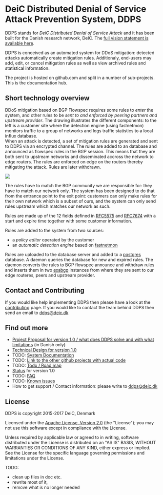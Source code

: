 
# DeiC Distributed Denial of Service Attack Prevention System, DDPS

DDPS stands for _DeiC Distributed Denial of Service Attack_ and it has been built for the Danish
research network, DeIC. The [full vision statement is available here](docs/vision.md).

DDPS is conceived as an automated system for DDoS mitigation: detected attacks automatically create mitigation rules. Additionaly, end-users may add, edit, or cancel mitigation rules as well as view archived rules and statistical information.

The project is hosted on github.com and split in a number of sub-projects. This is
the documentation hub.

## Short technology overview

DDoS mitigation based on BGP Flowspec requires some rules to _enter_ the
system, and other rules to be _sent to and enforced by peering partners and
upstream provider_. The drawing illustrates the different components: to the
left is a customer site where the detection engine (using fastnetmon) monitors traffic to a group of networks
and logs traffic statistics to a local influx database.       
When an attack is detected, a set of mitigation rules are generated and sent to DDPS via an encrypted channel. The rules are added to an database and announced as flowspec rules in the BGP session. This means that they are both sent to upstream networks and disseminated accross the network to edge routers. The rules are enforced on
edge on the routers thereby mitigating the attack. Rules are later withdrawn.

![](docs/assets/img/workflow.png)

<!--
	the image is made in Draw.io (chrome app), the src is in media/docs/workflow.xml
-->

The rules have to match the BGP community we are responsible for: they have to match
our network only. The system has been designed to do that from the entrance point
to the exit point: customers can only make rules for their own network which is
a subset of ours, and the system can only send rules upstream which matches our
network as such.

Rules are made up of the 12 fields defined in
[RFC5575](https://tools.ietf.org/html/rfc5575) and
[RFC7674](https://tools.ietf.org/html/rfc7674) with a start and expire time
together with some customer information.

Rules are added to the system from two sources:

  - a *policy editor* operated by the customer
  - an *automatic detection engine* based on
    [fastnetmon](https://github.com/pavel-odintsov/fastnetmon)

Rules are uploaded to the database server and added to a
[postgres](https://www.postgresql.org) database. A daemon queries the database
for new and expired rules. The daemon converts the rules to BGP flowspec
announce and withdraw rules and inserts them in two
[exabgp](https://github.com/Exa-Networks/exabgp) instances from where they are
sent to our edge routeres, peers and upstream provider.

## Contact and Contributing

If you would like help implementing DDPS then please have a look at the
[contributing](docs/contributing.md) page. If you would like to contact
the team behind DDPS then send an email to [ddps@deic.dk](mailto:ddps@deic.dk)

## Find out more

  - [Project Proposal for version 1.0 / what does DDPS solve and with what limitations](docs/DDoS_Detection_and_Mitigation_Service_MB.md) (in Danish only)
  - [Technical Design for version 1.0](docs/DDPS-technical-documentation.md)
  - TODO: [System Documentation](docs/stubfile.md)
  - TODO: [Link to the other github projects with actual code](docs/stubfile.md)
  - TODO: [Todo / Road map](docs/stubfile.md)
  - [Status](docs/status-notes.md) for version 1.0
  - TODO: [FAQ](docs/stubfile.md)
  - TODO: [Known issues](docs/stubfile.md)
  - How to get support / Contact information: please write to [ddps@deic.dk](mailto:ddps@deic.dk)

## License

DDPS is copyright 2015-2017 DeiC, Denmark

Licensed under the [Apache License, Version 2.0](http://www.apache.org/licenses/LICENSE-2.0)
(the "License"); you may not use this software except in compliance with the
License.

Unless required by applicable law or agreed to in writing, software distributed
under the License is distributed on an "AS IS" BASIS, WITHOUT WARRANTIES OR
CONDITIONS OF ANY KIND, either express or implied. See the License for the
specific language governing permissions and limitations under the License.

TODO:

  - clean up files in doc etc.
  - rewrite most of it,
  - remove what is no longer needed


